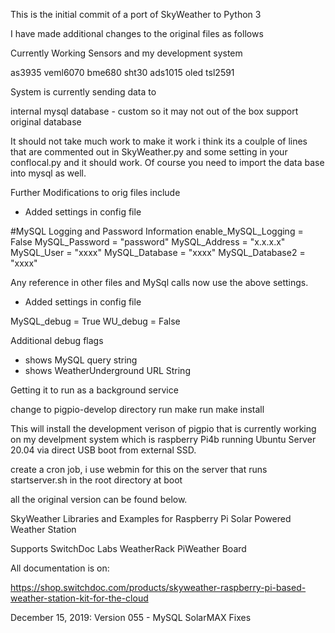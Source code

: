 This is the initial commit of a port of SkyWeather to Python 3

I have made additional changes to the original files as follows

Currently Working Sensors and my development system

as3935
veml6070
bme680
sht30
ads1015
oled
tsl2591

System is currently sending data to 

internal mysql database - custom
so it may not out of the box 
support original database

It should not take much work to make it work
i think its a coulple of lines that are commented
out in SkyWeather.py and some setting in your 
conflocal.py and it should work. Of course you need
to import the data base into mysql as well.

Further Modifications to orig files include

- Added settings in config file

#MySQL Logging and Password Information
enable_MySQL_Logging = False
MySQL_Password = "password"
MySQL_Address = "x.x.x.x"
MySQL_User = "xxxx"
MySQL_Database = "xxxx"
MySQL_Database2 = "xxxx"

Any reference in other files and MySql 
calls now use the above settings.

- Added settings in config file

MySQL_debug = True
WU_debug = False

Additional debug flags
- shows MySQL query string
- shows WeatherUnderground URL String

Getting it to run as a background service

 change to pigpio-develop directory 
 run make
 run make install
 
 This will install the development verison
 of pigpio that is currently working on my
 develpment system which is raspberry Pi4b
 running Ubuntu Server 20.04 via direct USB
 boot from external SSD.
 
 create a cron job, i use webmin for this
 on the server that runs startserver.sh
 in the root directory at boot
 
 
 all the original version can be found below.
 
 
SkyWeather Libraries and Examples for Raspberry Pi Solar Powered Weather Station<BR>

Supports SwitchDoc Labs WeatherRack PiWeather Board <BR> 

All documentation is on:<BR>

https://shop.switchdoc.com/products/skyweather-raspberry-pi-based-weather-station-kit-for-the-cloud

December 15, 2019: Version 055 - MySQL SolarMAX Fixes



